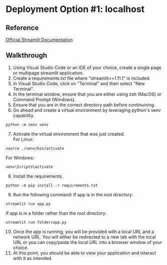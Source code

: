 # Deployment Option #1: localhost
## Reference
[Official Streamlit Documentation](https://docs.streamlit.io/library/get-started/main-concepts)

## Walkthrough
1. Using Visual Studio Code or an IDE of your choice, create a single page or multipage streamlit application.
2. Create a requirements.txt file where "streamlit==1.11.1" is included.
3. In Visual Studio Code, click on "Terminal" and then select "New Terminal".
4. In the terminal window, ensure that you are either using zsh (MacOS) or Command Prompt (Windows).
5. Ensure that you are in the correct directory path before continuining.
6. Go ahead and create a virtual environment by leveraging python's venv capability. 
```
python -m venv venv
```
7. Activate the virtual environment that was just created. </br>
For Linux:
```
source ./venv/bin/activate
```
For Windows:
```
venv\Scripts\activate
```
8. Install the requirements.
```
python -m pip install -r requirements.txt
```
9. Run the following command:
If app is in the root directory:
```
streamlit run app.py
```
If app is in a folder rather than the root directory:
```
streamlit run folder/app.py
```
10. Once the app is running, you will be provided with a local URL and a network URL. You will either be redirected to a new tab with the local URL or you can copy/paste the local URL into a browser window of your choice. 
11. At this point, you should be able to view your application and interact with it as intended.